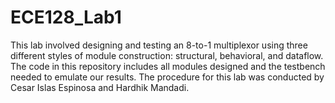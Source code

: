 # ECE128_Lab1

This lab involved designing and testing an 8-to-1 multiplexor using three different styles of module construction: structural, behavioral, and dataflow.
The code in this repository includes all modules designed and the testbench needed to emulate our results. 
The procedure for this lab was conducted by Cesar Islas Espinosa and Hardhik Mandadi.
